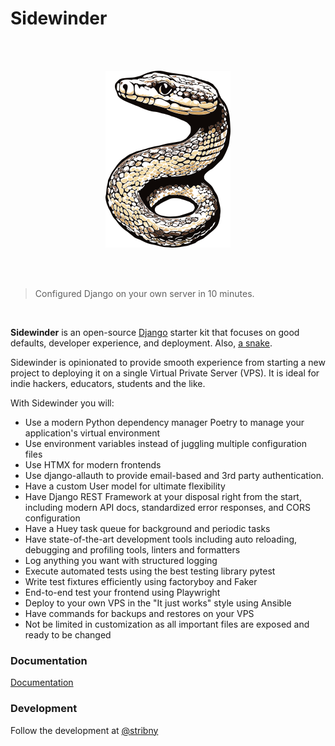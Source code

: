 # Sidewinder

<br><br>

<p align="center"><img width="200" src='docs/sidewinder.png'/></p>

<br><br>

> Configured Django on your own server in 10 minutes.

<br>

**Sidewinder** is an open-source [Django](https://www.djangoproject.com/) starter kit that focuses on good defaults, developer experience, and deployment. Also, [a snake](https://en.wikipedia.org/wiki/Crotalus_cerastes).

Sidewinder is opinionated to provide smooth experience from starting a new project to deploying it on a single Virtual Private Server (VPS). It is ideal for indie hackers, educators, students and the like.

With Sidewinder you will:

* Use a modern Python dependency manager Poetry to manage your application's virtual environment
* Use environment variables instead of juggling multiple configuration files
* Use HTMX for modern frontends
* Use django-allauth to provide email-based and 3rd party authentication.
* Have a custom User model for ultimate flexibility
* Have Django REST Framework at your disposal right from the start, including modern API docs, standardized error responses, and CORS configuration
* Have a Huey task queue for background and periodic tasks
* Have state-of-the-art development tools including auto reloading, debugging and profiling tools, linters and formatters
* Log anything you want with structured logging
* Execute automated tests using the best testing library pytest
* Write test fixtures efficiently using factoryboy and Faker
* End-to-end test your frontend using Playwright
* Deploy to your own VPS in the "It just works" style using Ansible
* Have commands for backups and restores on your VPS
* Not be limited in customization as all important files are exposed and ready to be changed

### Documentation

[Documentation](https://stribny.github.io/sidewinder/)

### Development

Follow the development at [@stribny](https://twitter.com/stribny)
